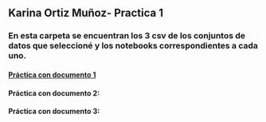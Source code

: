 ## Karina Ortiz Muñoz- Practica 1


### En esta carpeta se encuentran los 3 csv de los conjuntos de datos que seleccioné y los notebooks correspondientes a cada uno.


####    [Práctica con documento 1](https://github.com/lizeth9797/data_mining_unam/blob/master/Practica1/Practica1.md)



#### Práctica con documento 2:


#### Práctica con documento 3:
